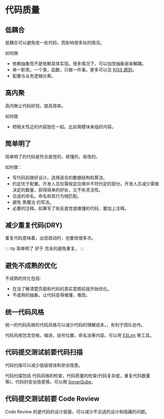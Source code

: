 # 代码质量
## 低耦合
低耦合可以避免改一处代码，而影响很多处的情况。

如何做
* 依赖抽象而不是依赖具体实现。很多情况下，可以加改抽象层来解耦。
* 单一职责。一个类，函数，只做一件事。更多可以见 [KISS 原则](https://zh.wikipedia.org/wiki/KISS%E5%8E%9F%E5%88%99)。
* 配置与业务逻辑分离。

## 高内聚
高内聚让代码好找，提高效率。

如何做
* 把相关性近的内容放在一起。比如用模块来组织内容。

## 简单明了
简单明了的代码是符合直觉的，易懂的，易改的。

如何做：
* 写代码前做好设计。选择适合的数据结构和算法。
* 约定优于配置。开发人员仅需规定应用中不符约定的部分。开发人员减少需做决定的数量，获得简单的好处，又不失灵活性。
* 合适的命名。命名和其行为相匹配。
* 避免 黑魔法 的写法。
* 必要的注释。如果写了些反直觉或难懂的代码，要加上注释。

## 减少重复代码(DRY)
重复代码意味着，出现改动时，也要改很多次。

::: tip
简单明了 好于 完全的避免重复。
:::

## 避免不成熟的优化
不成熟的优化包括:
* 在没了解清楚页面和代码的真实意图前就开始优化。
* 不成熟的抽象。让代码变得难懂，难改。

## 统一代码风格
统一的代码风格的代码风格可以减少代码的理解成本，，有利于团队协作。

代码风格包含空格，缩进，括号位置，命名法等内容。可以用 [ESLint](https://eslint.org/) 等工具。

## 代码提交测试前要代码扫描
代码扫描可以减少低级错误和安全隐患。

代码扫描包括 代码风格的检查，代码质量的检查(代码复杂度，重复代码数量等)，代码的安全隐患等。可以用 [SonarQube](https://www.sonarqube.org/)。

## 代码提交测试前要 Code Review
Code Review 的是代码的设计层面，可以减少不合适的设计和隐藏的问题。
